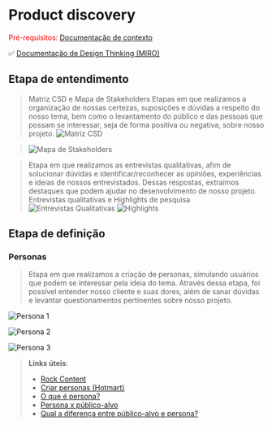 # Product discovery

<span style="color:red">Pré-requisitos: <a href="01-Contexto.md"> Documentação de contexto</a></span>

✅ [Documentação de Design Thinking (MIRO)]([files/processo-dt.pdf](https://miro.com/welcomeonboard/bzYxRGxLd21SWm1tWVcrdWZNd2V1RDV4SlF3SHhtVXhaKzh3V2ZuTk9jeFYzQlFvTEFqSE81RzFvRWJMVlFtN3MxbFNmYkRLSVVTVEtXbXI4UUVQZzRqVWs1aGRNUzJsM0dLRHlyblcyejNveUlJeGg4YytQNnVqZHhlZy9Zbkp3VHhHVHd5UWtSM1BidUtUYmxycDRnPT0hdjE=?share_link_id=964072475829))

## Etapa de entendimento


> Matriz CSD e Mapa de Stakeholders
> Etapas em que realizamos a organização de nossas certezas, suposições e dúvidas a respeito do nosso tema, bem como o levantamento do público e das pessoas que possam se interessar, seja de forma positiva ou negativa, sobre nosso projeto.
> ![Matriz CSD](https://github.com/user-attachments/assets/cbd7fcc3-d104-46fa-9cbc-a0ee1a3c3afd)

> ![Mapa de Stakeholders](https://github.com/user-attachments/assets/498b6f86-97f2-4a04-9586-685a1fd13d9b)

> Etapa em que realizamos as entrevistas qualitativas, afim de solucionar dúvidas e identificar/reconhecer as opiniões, experiências e ideias de nossos entrevistados. Dessas respostas, extraímos destaques que podem ajudar no desenvolvimento de nosso projeto.
> Entrevistas qualitativas e Highlights de pesquisa
> ![Entrevistas Qualitativas](https://github.com/user-attachments/assets/bd4a9b43-3853-42a6-a920-9df5fd470d79)
> ![Highlights](https://github.com/user-attachments/assets/cee67b80-73ef-4321-be94-c32387e011f3)



## Etapa de definição

### Personas

> Etapa em que realizamos a criação de personas, simulando usuários que podem se interessar pela ideia do tema. Através dessa etapa, foi possível entender nosso cliente e suas dores, além de sanar dúvidas e levantar questionamentos pertinentes sobre nosso projeto.

![Persona 1](https://github.com/user-attachments/assets/f4481327-631a-42c9-a465-18d4c9c4fc9c)

![Persona 2](https://github.com/user-attachments/assets/33f2712e-b9d8-4faa-bb3f-48ca52592d06)

![Persona 3](https://github.com/user-attachments/assets/cea46a91-038d-4f4a-afb8-db92e9aebdd3)


> 

> **Links úteis**:
> - [Rock Content](https://rockcontent.com/blog/personas/)
> - [Criar personas (Hotmart)](https://blog.hotmart.com/pt-br/como-criar-persona-negocio/)
> - [O que é persona?](https://resultadosdigitais.com.br/blog/persona-o-que-e/)
> - [Persona x público-alvo](https://flammo.com.br/blog/persona-e-publico-alvo-qual-a-diferenca/)
> - [Qual a diferença entre público-alvo e persona?](https://rockcontent.com/blog/diferenca-publico-alvo-e-persona/)
